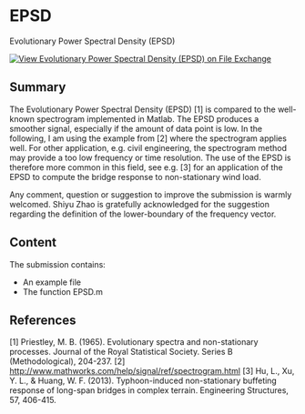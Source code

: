# EPSD
Evolutionary Power Spectral Density (EPSD)

[![View Evolutionary Power Spectral Density (EPSD) on File Exchange](https://www.mathworks.com/matlabcentral/images/matlab-file-exchange.svg)](https://se.mathworks.com/matlabcentral/fileexchange/60959-evolutionary-power-spectral-density-epsd)


## Summary

The Evolutionary Power Spectral Density (EPSD) [1] is compared to the well-known spectrogram implemented in Matlab. The EPSD produces a smoother signal, especially if the amount of data point is low. In the following, I am using the example from [2] where the spectrogram applies well. For other application, e.g. civil engineering, the spectrogram method may provide a too low frequency or time resolution. The use of the EPSD is therefore more common in this field, see e.g. [3] for an application of the EPSD to compute the bridge response to non-stationary wind load.

Any comment, question or suggestion to improve the submission is warmly welcomed. Shiyu Zhao is gratefully acknowledged for the suggestion regarding the definition of the lower-boundary of the frequency vector.

## Content 

The submission contains:

 - An example file
 - The function EPSD.m

## References

[1] Priestley, M. B. (1965). Evolutionary spectra and non-stationary processes. Journal of the Royal Statistical Society. Series B (Methodological), 204-237.
[2] http://www.mathworks.com/help/signal/ref/spectrogram.html
[3] Hu, L., Xu, Y. L., & Huang, W. F. (2013). Typhoon-induced non-stationary buffeting response of long-span bridges in complex terrain. Engineering Structures, 57, 406-415.

